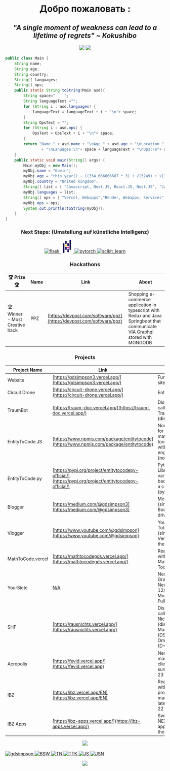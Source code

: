 <h1 align="center">Добро пожаловать :</h1>
<!-- <h8>i love my mum</h8> -->

<h2 align="center"><i>"A single moment of weakness can lead to a lifetime of regrets" ~ Kokushibo</i></h2>


<p align='center'>



<img src="http://github-profile-summary-cards.vercel.app/api/cards/profile-details?username=GDSimpson3&theme=dark">
<img src="http://github-profile-summary-cards.vercel.app/api/cards/stats?username=gdsimpson3&theme=highcontrast">
</p>

```java
public class Main {
    String name;
    String age;
    String country;
    String[] languages;
    String[] ops;
    public static String toString(Main asd){
        String space="    ";
        String languageText ="";
        for (String i : asd.languages) {
            languageText = languageText + i + "\n"+ space;
        }
        String OpsText = "";
        for (String i : asd.ops) {
            OpsText = OpsText + i + "\n"+ space;
        }
        return "Name " + asd.name + "\nAge " + asd.age + "\nLocation " + asd.country
                + "\nLanuages:\n"+ space + languageText + "\nOps:\n"+ space + OpsText;
    }
    public static void main(String[] args) {
        Main myObj = new Main();
        myObj.name = "Gavin";
        myObj.age = "this.year() - ((334.666666667 * 3) + √(3249) + √(1024) + 915)";
        myObj.country = "United Kingdom";
        String[] list = { "Javascript, Next.JS, React.JS, Nest.JS", "Java, Spring, LibGdx", "Python, Django, Numpy, ML", "Groovy","C++, Node-gyp, Pybind11, Cmake","R","C, Cmake, Meson","C#, MAUI, Console app, WEB","Lua, NVCHAD","PHP" };
        myObj.languages = list;
        String[] ops = { "Vercel, Webapps","Render, Webapps, Services", "Railway.up, Webapps","Docker, Helm, K8s (GCP)","Jenkins, Brew, Docker","Ubuntu, 20.04, 18.10, Kali, OpenSUSE, RHAT, AntiX, Ubuntu Server 15.04,","DB, MongoDB, Mysql, Mysql Docker","Bash, VB, Shell","GCP, K8s","Azure, AD"};
        myObj.ops = ops;
        System.out.println(toString(myObj));
    }
}
```



 
<h3 align="center">Next Steps: (Umstellung auf künstliche Intelligenz)</h3>
<p align="center"> 
 <a href="https://flask.palletsprojects.com/" target="_blank" rel="noreferrer"> 
  <img src="https://www.vectorlogo.zone/logos/pocoo_flask/pocoo_flask-icon.svg" alt="flask" width="40" height="40"/> </a>
 <a href="https://pandas.pydata.org/" target="_blank" rel="noreferrer"> 
  <img src="https://raw.githubusercontent.com/devicons/devicon/2ae2a900d2f041da66e950e4d48052658d850630/icons/pandas/pandas-original.svg" alt="pandas" width="40" height="40"/> </a> 
<a href="https://pytorch.org/" target="_blank" rel="noreferrer"> 
  <img src="https://www.vectorlogo.zone/logos/pytorch/pytorch-icon.svg" alt="pytorch" width="40" height="40"/> </a> 
<a href="https://scikit-learn.org/" target="_blank" rel="noreferrer"> 
   <img src="https://upload.wikimedia.org/wikipedia/commons/0/05/Scikit_learn_logo_small.svg" alt="scikit_learn" width="40" height="40"/> </a> </p>




<h3 align='center'>Hackathons</h3>

| 🏆 Prize 🏆 | Name | Link | About |
| ------------- | ------------- | ------------- | ------------- |
| 🏆 Winner - Most Creative hack | PPZ | [https://devpost.com/software/ppz](https://devpost.com/software/ppz)  | Shopping e-commerce application in typescript with Redux and Java Springboot that communicate VIA Graphql stored with MONGODB  |


<h3 align='center'>Projects</h3>


| Project Name  | Link | About |
| ------------- | ------------- | ------------- |
| Website  | [https://gdsimpson3.vercel.app/](https://gdsimpson3.vercel.app/)  | Fun NextJS site  |
| Circuit Drone  | [https://circuit-drone.vercel.app/](https://circuit-drone.vercel.app/)  | Enterprise  |
| TraumBot  | [https://traum-doc.vercel.app/](https://traum-doc.vercel.app/)  | Discord Bots called Traum.JS (discord.JS)  |
| EntityToCode.JS  | [https://www.npmjs.com/package/entitytocode](https://www.npmjs.com/package/entitytocode)  | Node Library for mathmatical tools backed with a c++ engine (node-gyp)  |
| EntityToCode.py  | [https://pypi.org/project/entitytocodepy-official/](https://pypi.org/project/entitytocodepy-official/)  | Python Library for various tools backed with a c++ engine (pybind11)  |
| Blogger  | [https://medium.com/@gdsimpson3](https://medium.com/@gdsimpson3)  | Medium Doc (singular) On Bootable drives  |
| Vlogger  | [https://www.youtube.com/@gdsimpson](https://www.youtube.com/@gdsimpson)  | Youtube Tutorial (singular) On Vencord theming |
| MathToCode.vercel  | [https://mathtocodegds.vercel.app/](https://mathtocodegds.vercel.app/)  | React.JS site with Mathematical Tools  |
| YourSiete | [N/A](https://gdsimpson3.vercel.app/)  | Nest.JS, GraphQL, Next.JS 12/TS and MongoDB Fullstack  |
| SHF  | [https://rausnichts.vercel.app/](https://rausnichts.vercel.app/)  | Discord Bots called Raus Nichs.JS (discord.JS), Mankey.CS (DSharp) and Omanyte.cc (D++)  |
| Acropolis  | [https://fevid.vercel.app/](https://fevid.vercel.app)  | NextJS sites made for clients in the summmer of 23 (CLOSED)  |
| IBZ  | [https://ibz.vercel.app/EN](https://ibz.vercel.app/EN)  | React.JS site with productions made in the late winter of 22  |
| IBZ Apps  | [https://ibz-apps.vercel.app/](https://ibz-apps.vercel.app/)  | Swift and NEXTRON apps made in the fall of 22 |




<p align="center">
  <img src= "https://media3.giphy.com/media/v1.Y2lkPTc5MGI3NjExMDUyNTIyOGNmNGJiZTM5ZjEyMTI5M2EzN2EzMWRkMTkzNDk1YWE5OCZlcD12MV9pbnRlcm5hbF9naWZzX2dpZklkJmN0PWc/E1uxqv33FmpQE0UlaZ/giphy.gif">
</p>
<a href="https://github.com/GDSimpson3" target="_blank" rel="noreferrer"> <img src="https://avatars.githubusercontent.com/u/103830594?v=4" alt="gdsimpson" width="40" height="40"/> </a>
<a href="https://github.com/BSW-G-D-iph6" target="_blank" rel="noreferrer"> <img src="https://avatars.githubusercontent.com/u/132499310?v=4" alt="BSW" width="40" height="40"/> </a>
<a href="https://github.com/Tepid-neitzen" target="_blank" rel="noreferrer"> <img src="https://avatars.githubusercontent.com/u/129894851?v=4" alt="TN" width="40" height="40"/> </a>
<a href="https://github.com/TTaksheel" target="_blank" rel="noreferrer"> <img src="https://avatars.githubusercontent.com/u/132825646?v=4" alt="TTK" width="40" height="40"/> </a>
<a href="https://github.com/Jgsimpon15" target="_blank" rel="noreferrer"> <img src="https://avatars.githubusercontent.com/u/117312936?v=4" alt="JS" width="40" height="40"/> </a>
<a href="https://github.com/Jgsimpgjgson15" target="_blank" rel="noreferrer"> <img src="https://avatars.githubusercontent.com/u/147947456?v=4" alt="JSN"/> </a>


<p align='center'>
<img src="https://komarev.com/ghpvc/?username=gdsimpson3&label=PROFILE+VIEWS&style=for-the-badge&color=brightgreen">
</p>
